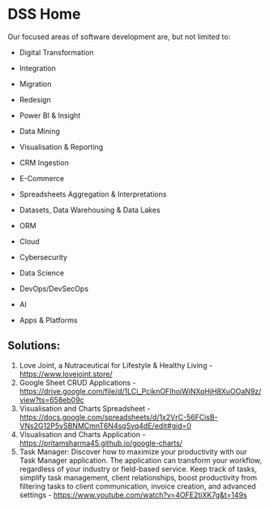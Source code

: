 # DSS Home

Our focused areas of software development are, but not limited to:

- Digital Transformation  

- Integration

- Migration 

- Redesign

- Power  BI & Insight 

- Data Mining

- Visualisation & Reporting

- CRM Ingestion

- E-Commerce

- Spreadsheets Aggregation & Interpretations 

- Datasets, Data Warehousing  & Data Lakes

- ORM

- Cloud

- Cybersecurity

- Data Science
  
- DevOps/DevSecOps

- AI

- Apps & Platforms

## Solutions:

1. Love Joint, a Nutraceutical for Lifestyle & Healthy Living - https://www.lovejoint.store/
2. Google Sheet CRUD Applications - https://drive.google.com/file/d/1LCi_PciknOFIhoiWiNXqHjH8XuOOaN9z/view?ts=658eb09c
3. Visualisation and Charts Spreadsheet - https://docs.google.com/spreadsheets/d/1x2VrC-56FCisB-VNs2G12P5ySBNMCmnT6N4sqSyq4dE/edit#gid=0
4. Visualisation and Charts Application - https://pritamsharma45.github.io/google-charts/
5. Task Manager: Discover how to maximize your productivity with our Task Manager application. The application can transform your workflow, regardless of your industry or field-based service. Keep track of tasks, simplify task management, client relationships, boost productivity from filtering tasks to client communication, invoice creation, and advanced settings - https://www.youtube.com/watch?v=4OFE2tiXK7g&t=149s

